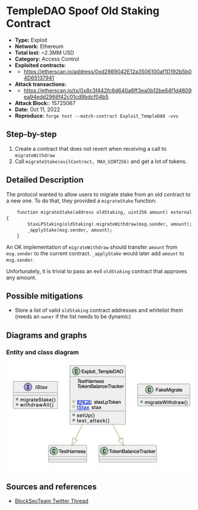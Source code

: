 # TempleDAO Spoof Old Staking Contract
- **Type:** Exploit
- **Network:** Ethereum
- **Total lost**: ~2.3MM USD
- **Category:** Access Control
- **Exploited contracts:**
- - https://etherscan.io/address/0xd2869042E12a3506100af1D192b5b04D65137941
- **Attack transactions:**
- - https://etherscan.io/tx/0x8c3f442fc6d640a6ff3ea0b12be64f1d4609ea94edd2966f42c01cd9bdcf04b5
- **Attack Block:**: 15725067
- **Date:** Oct 11, 2022
- **Reproduce:** `forge test --match-contract Exploit_TempleDAO -vvv`

## Step-by-step 
1. Create a contract that does not revert when receiving a call to `migrateWithdraw`
2. Call `migrateStake(evilContract, MAX_UINT256)` and get a lot of tokens.

## Detailed Description
The protocol wanted to allow users to migrate stake from an old contract to a new one. To do that, they provided a `migrateStake` function:

``` solidity
    function migrateStake(address oldStaking, uint256 amount) external {
        StaxLPStaking(oldStaking).migrateWithdraw(msg.sender, amount);
        _applyStake(msg.sender, amount);
    }
```

An OK implementation of `migrateWithdraw` should transfer `amount` from `msg.sender` to the current contract. `_applyStake` would later add `amount` to `msg.sender`.

Unfortunately, it is trivial to pass an evil `oldStaking` contract that approves any amount.

## Possible mitigations
- Store a list of valid `oldStaking` contract addresses and whitelist them (needs an `owner` if the list needs to be dynamic)

## Diagrams and graphs

### Entity and class diagram
![PlantUML](templedao.png)

## Sources and references
- [BlockSecTeam Twitter Thread](https://twitter.com/BlockSecTeam/status/1579843881893769222)
